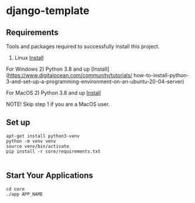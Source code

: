 # django-template

## Requirements
Tools and packages required to successfully install this project.

1) Linux [Install](https://youtu.be/xzgwDbe7foQ) 

For Windows 
2) Python 3.8 and up [Install](https://www.digitalocean.com/community/tutorials/
how-to-install-python-3-and-set-up-a-programming-environment-on-an-ubuntu-20-04-server)

For MacOS
2) Python 3.8 and up [Install](https://docs.python-guide.org/starting/install3/osx/)

NOTE! Skip step 1 if you are a MacOS user.

## Set up

`apt-get install python3-venv`
<br>
`python -m venv venv`
<br>
`source venv/bin/activate`
<br>
`pip install -r core/requirements.txt`
<br>
<br>

## Start Your Applications
`cd core`
<br>
`./app APP_NAME`
